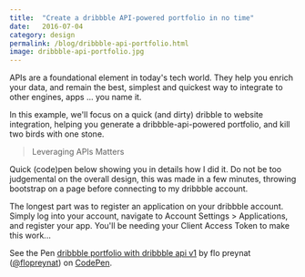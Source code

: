 ```yaml
---
title:  "Create a dribbble API-powered portfolio in no time"
date:   2016-07-04
category: design
permalink: /blog/dribbble-api-portfolio.html
image: dribbble-api-portfolio.jpg
---
```

APIs are a foundational element in today's tech world. They help you enrich your data, and remain the best, simplest and quickest way to integrate to other engines, apps ... you name it.

In this example, we'll focus on a quick (and dirty) dribble to website integration, helping you generate a dribbble-api-powered portfolio, and kill two birds with one stone. 

> Leveraging APIs Matters

Quick (code)pen below showing you in details how I did it.
Do not be too judgemental on the overall design, this was made in a few minutes, throwing bootstrap on a page before connecting to my dribbble account.

The longest part was to register an application on your dribbble account. Simply log into your account, navigate to Account Settings > Applications, and register your app. You'll be needing your Client Access Token to make this work...

<p data-height="265" data-theme-id="0" data-slug-hash="oLgyZQ" data-default-tab="js,result" data-user="flopreynat" data-embed-version="2" class="codepen">See the Pen <a href="http://codepen.io/flopreynat/pen/oLgyZQ/">dribbble portfolio with dribbble api v1</a> by flo preynat (<a href="http://codepen.io/flopreynat">@flopreynat</a>) on <a href="http://codepen.io">CodePen</a>.</p>
<script async src="//assets.codepen.io/assets/embed/ei.js"></script>